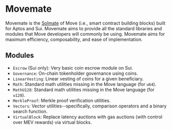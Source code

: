 # Movemate

Movemate is the [Solmate](https://github.com/transmissions11/solmate) of Move (i.e., smart contract building blocks) built for Aptos and Sui. Movemate aims to provide all the standard libraries and modules that Move developers will commonly be using. Movemate aims for maximum efficiency, composability, and ease of implementation.

## Modules

* `Escrow` (Sui only): Very basic coin escrow module on Sui.
* `Governance`: On-chain tokenholder governance using coins.
* `LinearVesting`: Linear vesting of coins for a given beneficiary.
* `Math`: Standard math utilities missing in the Move language (for `u64`).
* `MathU128`: Standard math utilities missing in the Move language (for `u128`).
* `MerkleProof`: Merkle proof verification utilities.
* `Vectors`: Vector utilities--specifically, comparison operators and a binary search function.
* `VirtualBlock`: Replace latency auctions with gas auctions (with control over MEV rewards) via virtual blocks.

